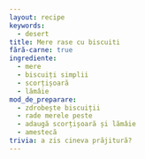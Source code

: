 ```yaml
---
layout: recipe
keywords:
  - desert
title: Mere rase cu biscuiti
fără-carne: true
ingrediente:
  - mere
  - biscuiți simplii
  - scorțișoară
  - lămâie
mod_de_preparare:
  - zdrobește biscuiții
  - rade merele peste
  - adaugă scorțișoară și lămâie
  - amestecă
trivia: a zis cineva prăjitură?
---
```

